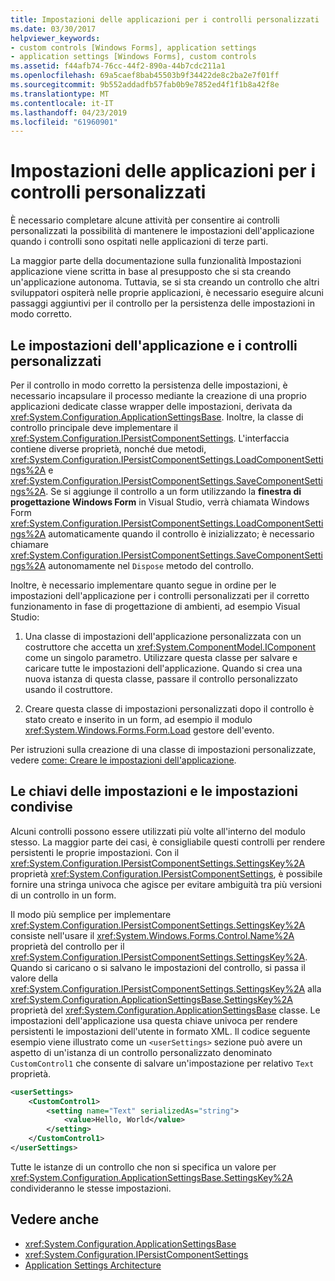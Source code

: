 ```yaml
---
title: Impostazioni delle applicazioni per i controlli personalizzati
ms.date: 03/30/2017
helpviewer_keywords:
- custom controls [Windows Forms], application settings
- application settings [Windows Forms], custom controls
ms.assetid: f44afb74-76cc-44f2-890a-44b7cdc211a1
ms.openlocfilehash: 69a5caef8bab45503b9f34422de8c2ba2e7f01ff
ms.sourcegitcommit: 9b552addadfb57fab0b9e7852ed4f1f1b8a42f8e
ms.translationtype: MT
ms.contentlocale: it-IT
ms.lasthandoff: 04/23/2019
ms.locfileid: "61960901"
---
```

# <a name="application-settings-for-custom-controls"></a>Impostazioni delle applicazioni per i controlli personalizzati
È necessario completare alcune attività per consentire ai controlli personalizzati la possibilità di mantenere le impostazioni dell'applicazione quando i controlli sono ospitati nelle applicazioni di terze parti.  
  
 La maggior parte della documentazione sulla funzionalità Impostazioni applicazione viene scritta in base al presupposto che si sta creando un'applicazione autonoma. Tuttavia, se si sta creando un controllo che altri sviluppatori ospiterà nelle proprie applicazioni, è necessario eseguire alcuni passaggi aggiuntivi per il controllo per la persistenza delle impostazioni in modo corretto.  
  
## <a name="application-settings-and-custom-controls"></a>Le impostazioni dell'applicazione e i controlli personalizzati  
 Per il controllo in modo corretto la persistenza delle impostazioni, è necessario incapsulare il processo mediante la creazione di una proprio applicazioni dedicate classe wrapper delle impostazioni, derivata da <xref:System.Configuration.ApplicationSettingsBase>. Inoltre, la classe di controllo principale deve implementare il <xref:System.Configuration.IPersistComponentSettings>. L'interfaccia contiene diverse proprietà, nonché due metodi, <xref:System.Configuration.IPersistComponentSettings.LoadComponentSettings%2A> e <xref:System.Configuration.IPersistComponentSettings.SaveComponentSettings%2A>. Se si aggiunge il controllo a un form utilizzando la **finestra di progettazione Windows Form** in Visual Studio, verrà chiamata Windows Form <xref:System.Configuration.IPersistComponentSettings.LoadComponentSettings%2A> automaticamente quando il controllo è inizializzato; è necessario chiamare <xref:System.Configuration.IPersistComponentSettings.SaveComponentSettings%2A> autonomamente nel `Dispose` metodo del controllo.  
  
 Inoltre, è necessario implementare quanto segue in ordine per le impostazioni dell'applicazione per i controlli personalizzati per il corretto funzionamento in fase di progettazione di ambienti, ad esempio Visual Studio:  
  
1. Una classe di impostazioni dell'applicazione personalizzata con un costruttore che accetta un <xref:System.ComponentModel.IComponent> come un singolo parametro. Utilizzare questa classe per salvare e caricare tutte le impostazioni dell'applicazione. Quando si crea una nuova istanza di questa classe, passare il controllo personalizzato usando il costruttore.  
  
2. Creare questa classe di impostazioni personalizzati dopo il controllo è stato creato e inserito in un form, ad esempio il modulo <xref:System.Windows.Forms.Form.Load> gestore dell'evento.  
  
 Per istruzioni sulla creazione di una classe di impostazioni personalizzate, vedere [come: Creare le impostazioni dell'applicazione](how-to-create-application-settings.md).  
  
## <a name="settings-keys-and-shared-settings"></a>Le chiavi delle impostazioni e le impostazioni condivise  
 Alcuni controlli possono essere utilizzati più volte all'interno del modulo stesso. La maggior parte dei casi, è consigliabile questi controlli per rendere persistenti le proprie impostazioni. Con il <xref:System.Configuration.IPersistComponentSettings.SettingsKey%2A> proprietà <xref:System.Configuration.IPersistComponentSettings>, è possibile fornire una stringa univoca che agisce per evitare ambiguità tra più versioni di un controllo in un form.  
  
 Il modo più semplice per implementare <xref:System.Configuration.IPersistComponentSettings.SettingsKey%2A> consiste nell'usare il <xref:System.Windows.Forms.Control.Name%2A> proprietà del controllo per il <xref:System.Configuration.IPersistComponentSettings.SettingsKey%2A>. Quando si caricano o si salvano le impostazioni del controllo, si passa il valore della <xref:System.Configuration.IPersistComponentSettings.SettingsKey%2A> alla <xref:System.Configuration.ApplicationSettingsBase.SettingsKey%2A> proprietà del <xref:System.Configuration.ApplicationSettingsBase> classe. Le impostazioni dell'applicazione usa questa chiave univoca per rendere persistenti le impostazioni dell'utente in formato XML. Il codice seguente esempio viene illustrato come un `<userSettings>` sezione può avere un aspetto di un'istanza di un controllo personalizzato denominato `CustomControl1` che consente di salvare un'impostazione per relativo `Text` proprietà.  
  
```xml  
<userSettings>  
    <CustomControl1>  
        <setting name="Text" serializedAs="string">  
            <value>Hello, World</value>  
        </setting>  
    </CustomControl1>  
</userSettings>  
```  
  
 Tutte le istanze di un controllo che non si specifica un valore per <xref:System.Configuration.ApplicationSettingsBase.SettingsKey%2A> condivideranno le stesse impostazioni.  
  
## <a name="see-also"></a>Vedere anche

- <xref:System.Configuration.ApplicationSettingsBase>
- <xref:System.Configuration.IPersistComponentSettings>
- [Application Settings Architecture](application-settings-architecture.md)
